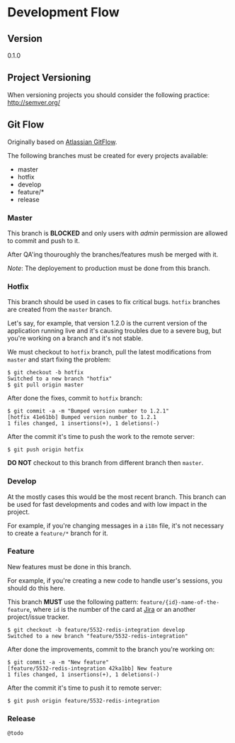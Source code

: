 # Development Flow

## Version
0.1.0

## Project Versioning
When versioning projects you should consider the following practice:
http://semver.org/

## Git Flow
Originally based on [Atlassian GitFlow](https://www.atlassian.com/git/tutorials/comparing-workflows/gitflow-workflow).

The following branches must be created for every projects available:
* master
* hotfix
* develop
* feature/*
* release

### Master
This branch is **BLOCKED** and only users with *admin* permission are allowed to commit and push to it. 

After QA'ing thouroughly the branches/features mush be merged with it.

*Note*: The deployement to production must be done from this branch.

### Hotfix
This branch should be used in cases to fix critical bugs. `hotfix` branches are created from the `master` branch. 

Let's say, for example, that version 1.2.0 is the current version of the application running live and it's causing troubles due to a severe bug, but you're working on a branch and it's not stable. 

We must checkout to `hotfix` branch, pull the latest modifications from `master` and start fixing the problem:
```
$ git checkout -b hotfix
Switched to a new branch "hotfix"
$ git pull origin master
```
After done the fixes, commit to `hotfix` branch:
```
$ git commit -a -m "Bumped version number to 1.2.1"
[hotfix 41e61bb] Bumped version number to 1.2.1
1 files changed, 1 insertions(+), 1 deletions(-)
```
After the commit it's time to push the work to the remote server:
```
$ git push origin hotfix
```

**DO NOT** checkout to this branch from different branch then `master`.

### Develop
At the mostly cases this would be the most recent branch. This branch can be used for fast developments and codes and with low impact in the project.

For example, if you're changing messages in a `i18n` file, it's not necessary to create a `feature/*` branch for it.

### Feature
New features must be done in this branch.

For example, if you're creating a new code to handle user's sessions, you should do this here.

This branch **MUST** use the following pattern: `feature/{id}-name-of-the-feature`, where `id` is the number of the card at [Jira](https://bizairlines.atlassian.net/) or an another project/issue tracker.

```
$ git checkout -b feature/5532-redis-integration develop
Switched to a new branch "feature/5532-redis-integration"
```
After done the improvements, commit to the branch you're working on:
```
$ git commit -a -m "New feature"
[feature/5532-redis-integration 42ka1bb] New feature
1 files changed, 1 insertions(+), 1 deletions(-)
```
After the commit it's time to push it to remote server:
```
$ git push origin feature/5532-redis-integration
```

### Release
`@todo`
